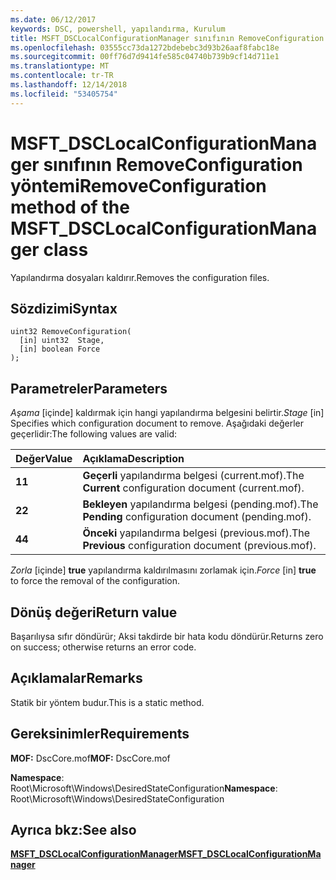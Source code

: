 ```yaml
---
ms.date: 06/12/2017
keywords: DSC, powershell, yapılandırma, Kurulum
title: MSFT_DSCLocalConfigurationManager sınıfının RemoveConfiguration yöntemi
ms.openlocfilehash: 03555cc73da1272bdebebc3d93b26aaf8fabc18e
ms.sourcegitcommit: 00ff76d7d9414fe585c04740b739b9cf14d711e1
ms.translationtype: MT
ms.contentlocale: tr-TR
ms.lasthandoff: 12/14/2018
ms.locfileid: "53405754"
---
```

# <a name="removeconfiguration-method-of-the-msftdsclocalconfigurationmanager-class"></a><span data-ttu-id="97029-103">MSFT_DSCLocalConfigurationManager sınıfının RemoveConfiguration yöntemi</span><span class="sxs-lookup"><span data-stu-id="97029-103">RemoveConfiguration method of the MSFT_DSCLocalConfigurationManager class</span></span>

<span data-ttu-id="97029-104">Yapılandırma dosyaları kaldırır.</span><span class="sxs-lookup"><span data-stu-id="97029-104">Removes the configuration files.</span></span>

## <a name="syntax"></a><span data-ttu-id="97029-105">Sözdizimi</span><span class="sxs-lookup"><span data-stu-id="97029-105">Syntax</span></span>

```mof
uint32 RemoveConfiguration(
  [in] uint32  Stage,
  [in] boolean Force
);
```

## <a name="parameters"></a><span data-ttu-id="97029-106">Parametreler</span><span class="sxs-lookup"><span data-stu-id="97029-106">Parameters</span></span>

<span data-ttu-id="97029-107">*Aşama* \[içinde\] kaldırmak için hangi yapılandırma belgesini belirtir.</span><span class="sxs-lookup"><span data-stu-id="97029-107">*Stage* \[in\] Specifies which configuration document to remove.</span></span> <span data-ttu-id="97029-108">Aşağıdaki değerler geçerlidir:</span><span class="sxs-lookup"><span data-stu-id="97029-108">The following values are valid:</span></span>

|<span data-ttu-id="97029-109">Değer</span><span class="sxs-lookup"><span data-stu-id="97029-109">Value</span></span> |<span data-ttu-id="97029-110">Açıklama</span><span class="sxs-lookup"><span data-stu-id="97029-110">Description</span></span> |
|:--- |:---|
|<span data-ttu-id="97029-111">**1**</span><span class="sxs-lookup"><span data-stu-id="97029-111">**1**</span></span> | <span data-ttu-id="97029-112">**Geçerli** yapılandırma belgesi (current.mof).</span><span class="sxs-lookup"><span data-stu-id="97029-112">The **Current** configuration document (current.mof).</span></span> |
|<span data-ttu-id="97029-113">**2**</span><span class="sxs-lookup"><span data-stu-id="97029-113">**2**</span></span> | <span data-ttu-id="97029-114">**Bekleyen** yapılandırma belgesi (pending.mof).</span><span class="sxs-lookup"><span data-stu-id="97029-114">The **Pending** configuration document (pending.mof).</span></span>  |
|<span data-ttu-id="97029-115">**4**</span><span class="sxs-lookup"><span data-stu-id="97029-115">**4**</span></span> | <span data-ttu-id="97029-116">**Önceki** yapılandırma belgesi (previous.mof).</span><span class="sxs-lookup"><span data-stu-id="97029-116">The **Previous** configuration document (previous.mof).</span></span> |

<span data-ttu-id="97029-117">*Zorla* \[içinde\] **true** yapılandırma kaldırılmasını zorlamak için.</span><span class="sxs-lookup"><span data-stu-id="97029-117">*Force* \[in\] **true** to force the removal of the configuration.</span></span>

## <a name="return-value"></a><span data-ttu-id="97029-118">Dönüş değeri</span><span class="sxs-lookup"><span data-stu-id="97029-118">Return value</span></span>

<span data-ttu-id="97029-119">Başarılıysa sıfır döndürür; Aksi takdirde bir hata kodu döndürür.</span><span class="sxs-lookup"><span data-stu-id="97029-119">Returns zero on success; otherwise returns an error code.</span></span>

## <a name="remarks"></a><span data-ttu-id="97029-120">Açıklamalar</span><span class="sxs-lookup"><span data-stu-id="97029-120">Remarks</span></span>

<span data-ttu-id="97029-121">Statik bir yöntem budur.</span><span class="sxs-lookup"><span data-stu-id="97029-121">This is a static method.</span></span>

## <a name="requirements"></a><span data-ttu-id="97029-122">Gereksinimler</span><span class="sxs-lookup"><span data-stu-id="97029-122">Requirements</span></span>

<span data-ttu-id="97029-123">**MOF:** DscCore.mof</span><span class="sxs-lookup"><span data-stu-id="97029-123">**MOF:** DscCore.mof</span></span>

<span data-ttu-id="97029-124">**Namespace**: Root\Microsoft\Windows\DesiredStateConfiguration</span><span class="sxs-lookup"><span data-stu-id="97029-124">**Namespace**: Root\Microsoft\Windows\DesiredStateConfiguration</span></span>

## <a name="see-also"></a><span data-ttu-id="97029-125">Ayrıca bkz:</span><span class="sxs-lookup"><span data-stu-id="97029-125">See also</span></span>

[<span data-ttu-id="97029-126">**MSFT_DSCLocalConfigurationManager**</span><span class="sxs-lookup"><span data-stu-id="97029-126">**MSFT_DSCLocalConfigurationManager**</span></span>](msft-dsclocalconfigurationmanager.md)